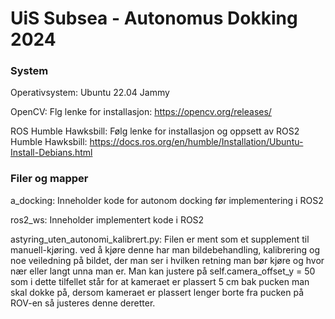 # UiS Subsea - Autonomus Dokking 2024 #

### System ###

Operativsystem: Ubuntu 22.04 Jammy

OpenCV: Flg lenke for installasjon: https://opencv.org/releases/

ROS Humble Hawksbill: Følg lenke for installasjon og oppsett av ROS2 Humble Hawksbill: https://docs.ros.org/en/humble/Installation/Ubuntu-Install-Debians.html

### Filer og mapper ###

a_docking: Inneholder kode for autonom docking før implementering i ROS2

ros2_ws: Inneholder implementert kode i ROS2

astyring_uten_autonomi_kalibrert.py: 
Filen er ment som et supplement til manuell-kjøring. ved å kjøre denne har man bildebehandling, kalibrering og noe veiledning på bildet, der man ser i hvilken retning man bør kjøre og hvor nær eller langt unna man er.
Man kan justere på self.camera_offset_y = 50 som i dette tilfellet står for at kameraet er plassert 5 cm bak pucken man skal dokke på, dersom kameraet er plassert lenger borte fra pucken på ROV-en så justeres denne deretter.
